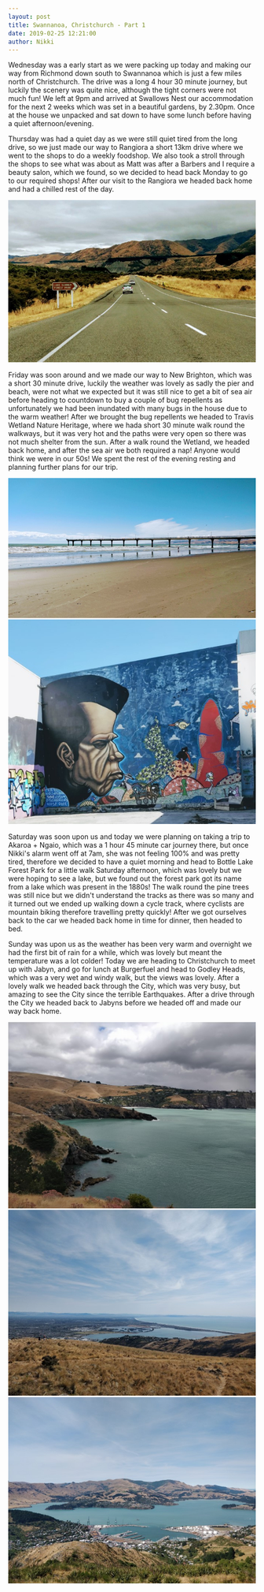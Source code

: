 ```yaml
---
layout: post
title: Swannanoa, Christchurch - Part 1
date: 2019-02-25 12:21:00
author: Nikki
---
```


Wednesday was a early start as we were packing up today and making our way from Richmond down south to Swannanoa which is just a few miles north of Christchurch. The drive was a long 4 hour 30 minute journey, but luckily the scenery was quite nice, although the tight corners were not much fun! We left at 9pm and arrived at Swallows Nest our accommodation for the next 2 weeks which was set in a beautiful gardens, by 2.30pm. Once at the house we unpacked and sat down to have some lunch before having a quiet afternoon/evening.

Thursday was had a quiet day as we were still quiet tired from the long drive, so we just made our way to Rangiora a short 13km drive where we went to the shops to do a weekly foodshop. We also took a stroll through the shops to see what was about as Matt was after a Barbers and I require a beauty salon, which we found, so we decided to head back Monday to go to our required shops! After our visit to the Rangiora we headed back home and had a chilled rest of the day.

![swannanoa1-1](/assets/img/swannanoa1/1.jpg)

Friday was soon around and we made our way to New Brighton, which was a short 30 minute drive, luckily the weather was lovely as sadly the pier and beach, were not what we expected but it was still nice to get a bit of sea air before heading to countdown to buy a couple of bug repellents as unfortunately we had been inundated with many bugs in the house due to the warm weather! After we brought the bug repellents we headed to Travis Wetland Nature Heritage, where we hada short 30 minute walk round the walkways, but it was very hot and the paths were very open so there was not much shelter from the sun. After a walk round the Wetland, we headed back home, and after the sea air we both required a nap! Anyone would think we were in our 50s! We spent the rest of the evening resting and planning further plans for our trip.

![swannanoa1-2](/assets/img/swannanoa1/2.jpg)
![swannanoa1-3](/assets/img/swannanoa1/3.jpg)

Saturday was soon upon us and today we were planning on taking a trip to Akaroa + Ngaio, which was a 1 hour 45 minute car journey there, but once Nikki's alarm went off at 7am, she was not feeling 100% and was pretty tired, therefore we decided to have a quiet morning and head to Bottle Lake Forest Park for a little walk Saturday afternoon, which was lovely but we were hoping to see a lake, but we found out the forest park got its name from a lake which was present in the 1880s! The walk round the pine trees was still nice but we didn't understand the tracks as there was so many and it turned out we ended up walking down a cycle track, where cyclists are mountain biking therefore travelling pretty quickly! After we got ourselves back to the car we headed back home in time for dinner, then headed to bed.

Sunday was upon us as the weather has been very warm and overnight we had the first bit of rain for a while, which was lovely but meant the temperature was a lot colder! Today we are heading to Christchurch to meet up with Jabyn, and go for lunch at Burgerfuel and head to Godley Heads, which was a very wet and windy walk, but the views was lovely. After a lovely walk we headed back through the City, which was very busy, but amazing to see the City since the terrible Earthquakes. After a drive through the City we headed back to Jabyns before we headed off and made our way back home.

![swannanoa1-4](/assets/img/swannanoa1/4.jpg)
![swannanoa1-5](/assets/img/swannanoa1/5.jpg)
![swannanoa1-6](/assets/img/swannanoa1/6.jpg)